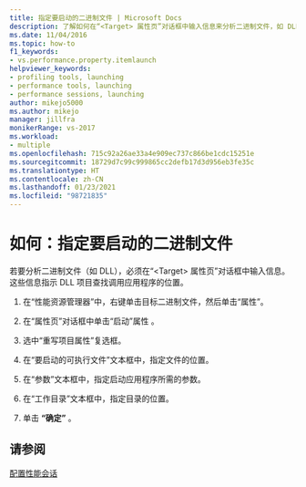 ```yaml
---
title: 指定要启动的二进制文件 | Microsoft Docs
description: 了解如何在“<Target> 属性页”对话框中输入信息来分析二进制文件，如 DLL。
ms.date: 11/04/2016
ms.topic: how-to
f1_keywords:
- vs.performance.property.itemlaunch
helpviewer_keywords:
- profiling tools, launching
- performance tools, launching
- performance sessions, launching
author: mikejo5000
ms.author: mikejo
manager: jillfra
monikerRange: vs-2017
ms.workload:
- multiple
ms.openlocfilehash: 715c92a26ae33a4e909ec737c866be1cdc15251e
ms.sourcegitcommit: 18729d7c99c999865cc2defb17d3d956eb3fe35c
ms.translationtype: HT
ms.contentlocale: zh-CN
ms.lasthandoff: 01/23/2021
ms.locfileid: "98721835"
---
```

# <a name="how-to-specify-the-binary-to-start"></a>如何：指定要启动的二进制文件

若要分析二进制文件（如 DLL），必须在“\<Target> 属性页”对话框中输入信息。 这些信息指示 DLL 项目查找调用应用程序的位置。

1. 在“性能资源管理器”中，右键单击目标二进制文件，然后单击“属性”。

2. 在“属性页”对话框中单击“启动”属性 。

3. 选中“重写项目属性”复选框。

4. 在“要启动的可执行文件”文本框中，指定文件的位置。

5. 在“参数”文本框中，指定启动应用程序所需的参数。

6. 在“工作目录”文本框中，指定目录的位置。

7. 单击 **“确定”** 。

## <a name="see-also"></a>请参阅

[配置性能会话](../profiling/configuring-performance-sessions.md)
